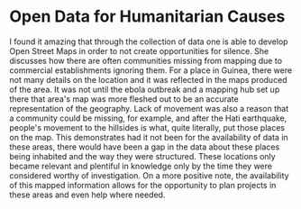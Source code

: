 # Open Data for Humanitarian Causes

I found it amazing that through the collection of data one is able to develop Open Street Maps in order to not create opportunities for silence. She discusses how there are often communities missing from mapping due to commercial establishments ignoring them. For a place in Guinea, there were not many details on the location and it was reflected in the maps produced of the area. It was not until the ebola outbreak and a mapping hub set up there that area's map was more fleshed out to be an accurate representation of the geography. Lack of movement was also a reason that a community could be missing, for example, and after the Hati earthquake, people's movement to the hillsides is what, quite literally, put those places on the map. This demonstrates had it not been for the availability of data in these areas, there would have been a gap in the data about these places being inhabited and the way they were structured. These locations only became relevant and plentiful in knowledge only by the time they were considered worthy of investigation. On a more positive note, the availability of this mapped information allows for the opportunity to plan projects in these areas and even help where needed. 

